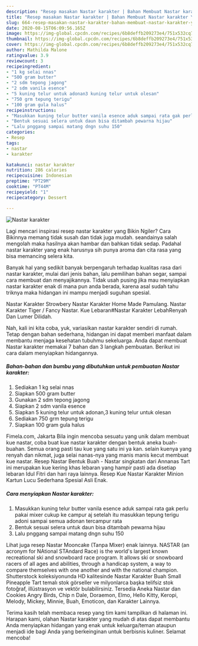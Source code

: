 ```yaml
---
description: "Resep masakan Nastar karakter | Bahan Membuat Nastar karakter Yang Enak Dan Mudah"
title: "Resep masakan Nastar karakter | Bahan Membuat Nastar karakter Yang Enak Dan Mudah"
slug: 664-resep-masakan-nastar-karakter-bahan-membuat-nastar-karakter-yang-enak-dan-mudah
date: 2020-08-15T06:09:56.165Z
image: https://img-global.cpcdn.com/recipes/6b8deffb209273e4/751x532cq70/nastar-karakter-foto-resep-utama.jpg
thumbnail: https://img-global.cpcdn.com/recipes/6b8deffb209273e4/751x532cq70/nastar-karakter-foto-resep-utama.jpg
cover: https://img-global.cpcdn.com/recipes/6b8deffb209273e4/751x532cq70/nastar-karakter-foto-resep-utama.jpg
author: Mathilda Malone
ratingvalue: 3.9
reviewcount: 3
recipeingredient:
- "1 kg selai nnas"
- "500 gram butter"
- "2 sdm tepong jagong"
- "2 sdm vanila esence"
- "5 kuning telur untuk adonan3 kuning telur untuk olesan"
- "750 grm tepung terigu"
- "100 gram gula halus"
recipeinstructions:
- "Masukkan kuning telur butter vanila esence aduk sampai rata gak perlu pakai mixer cukup ke campur aj setelah itu masukkan tepung terigu adoni sampai semua adonan tercampur rata"
- "Bentuk sesuai selera untuk daun bisa ditambah pewarna hijau"
- "Lalu pnggang sampai matang dngn suhu 150"
categories:
- Resep
tags:
- nastar
- karakter

katakunci: nastar karakter 
nutrition: 286 calories
recipecuisine: Indonesian
preptime: "PT29M"
cooktime: "PT44M"
recipeyield: "1"
recipecategory: Dessert

---
```



![Nastar karakter](https://img-global.cpcdn.com/recipes/6b8deffb209273e4/751x532cq70/nastar-karakter-foto-resep-utama.jpg)

Lagi mencari inspirasi resep nastar karakter yang Bikin Ngiler? Cara Bikinnya memang tidak susah dan tidak juga mudah. seandainya salah mengolah maka hasilnya akan hambar dan bahkan tidak sedap. Padahal nastar karakter yang enak harusnya sih punya aroma dan cita rasa yang bisa memancing selera kita.

Banyak hal yang sedikit banyak berpengaruh terhadap kualitas rasa dari nastar karakter, mulai dari jenis bahan, lalu pemilihan bahan segar, sampai cara membuat dan menyajikannya. Tidak usah pusing jika mau menyiapkan nastar karakter enak di mana pun anda berada, karena asal sudah tahu triknya maka hidangan ini mampu menjadi suguhan spesial.

Nastar Karakter Strowbery Nastar Karakter Home Made Pamulang. Nastar Karakter Tiger / Fancy Nastar. Kue Lebaran#Nastar Karakter LebahRenyah Dan Lumer Dilidah.


Nah, kali ini kita coba, yuk, variasikan nastar karakter sendiri di rumah. Tetap dengan bahan sederhana, hidangan ini dapat memberi manfaat dalam membantu menjaga kesehatan tubuhmu sekeluarga. Anda dapat membuat Nastar karakter memakai 7 bahan dan 3 langkah pembuatan. Berikut ini cara dalam menyiapkan hidangannya.

<!--inarticleads1-->

##### Bahan-bahan dan bumbu yang dibutuhkan untuk pembuatan Nastar karakter:

1. Sediakan 1 kg selai nnas
1. Siapkan 500 gram butter
1. Gunakan 2 sdm tepong jagong
1. Siapkan 2 sdm vanila esence
1. Siapkan 5 kuning telur untuk adonan,3 kuning telur untuk olesan
1. Sediakan 750 grm tepung terigu
1. Siapkan 100 gram gula halus


Fimela.com, Jakarta Bila ingin mencoba sesuatu yang unik dalam membuat kue nastar, coba buat kue nastar karakter dengan bentuk aneka buah-buahan. Semua orang pasti tau kue yang satu ini ya kan. selain kuenya yang renyah dan nikmat, juga selai nanas-nya yang manis manis kecut membuat kue nastar. Resep Nastar Bentuk Buah - Nastar singkatan dari Annanas Tart ini merupakan kue kering khas lebaran yang hampir pasti ada disetiap lebaran Idul Fitri dan hari raya lainnya. Resep Kue Nastar Karakter Minion Kartun Lucu Sederhana Spesial Asli Enak. 

<!--inarticleads2-->

##### Cara menyiapkan Nastar karakter:

1. Masukkan kuning telur butter vanila esence aduk sampai rata gak perlu pakai mixer cukup ke campur aj setelah itu masukkan tepung terigu adoni sampai semua adonan tercampur rata
1. Bentuk sesuai selera untuk daun bisa ditambah pewarna hijau
1. Lalu pnggang sampai matang dngn suhu 150


Lihat juga resep Nastar Mooncake (Tanpa Mixer) enak lainnya. NASTAR (an acronym for NAtional STAndard Race) is the world&#39;s largest known recreational ski and snowboard race program. It allows ski or snowboard racers of all ages and abilities, through a handicap system, a way to compare themselves with one another and with the national champion. Shutterstock koleksiyonunda HD kalitesinde Nastar Karakter Buah Small Pineapple Tart temalı stok görseller ve milyonlarca başka telifsiz stok fotoğraf, illüstrasyon ve vektör bulabilirsiniz. Tersedia Aneka Nastar dan Cookies Angry Birds, Chip n Dale, Doraemon, Elmo, Hello Kitty, Keropi, Melody, Mickey, Minnie, Buah, Emoticon, dan Karakter Lainnya. 

Terima kasih telah membaca resep yang tim kami tampilkan di halaman ini. Harapan kami, olahan Nastar karakter yang mudah di atas dapat membantu Anda menyiapkan hidangan yang enak untuk keluarga/teman ataupun menjadi ide bagi Anda yang berkeinginan untuk berbisnis kuliner. Selamat mencoba!

